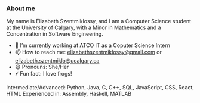 ### About me

<!--
**elizabethszent/elizabethszent** is a ✨ _special_ ✨ repository because its `README.md` (this file) appears on your GitHub profile.

Here are some ideas to get you started:

- 🔭 I’m currently working on ...
- 🌱 I’m currently learning ...
- 👯 I’m looking to collaborate on ...
- 🤔 I’m looking for help with ...
- 💬 Ask me about ...
- 📫 How to reach me: ...
- 😄 Pronouns: ...
- ⚡ Fun fact: ...
-->

My name is Elizabeth Szentmiklossy, and I am a Computer Science student at the University of Calgary, with a Minor in Mathematics and a Concentration in Software Engineering.
- 🔭 I’m currently working at ATCO IT as a Coputer Science Intern
- 📫 How to reach me: elizabethszentmiklossy@gmail.com or elizabeth.szentmiklo@ucalgary.ca
- 😄 Pronouns: She/Her
- ⚡ Fun fact: I love frogs!

Intermediate/Advanced: Python, Java, C, C++, SQL, JavaScript, CSS, React, HTML
Experienced in: Assembly, Haskell, MATLAB
